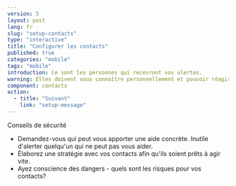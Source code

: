 ```yaml
---
version: 5
layout: post
lang: fr
slug: "setup-contacts"
type: "interactive"
title: "Configurer les contacts"
published: true
categories: "mobile"
tags: "mobile"
introduction: Ce sont les personnes qui recevront vos alertes.
warning: Elles doivent vous connaître personnellement et pouvoir réagir rapidement.
component: contacts
action:
  - title: "Suivant"
    link: "setup-message"
---
```


Conseils de sécurité

 - Demandez-vous qui peut vous apporter une aide concrète. Inutile d'alerter quelqu'un qui ne peut pas vous aider. 
 - Élaborez une stratégie avec vos contacts afin qu'ils soient prêts à agir vite. 
 - Ayez conscience des dangers - quels sont les risques pour vos contacts? 


 
